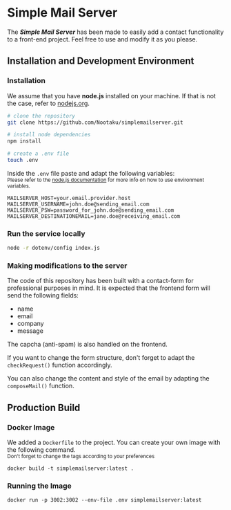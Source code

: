 # Simple Mail Server

The **_Simple Mail Server_** has been made to easily add a contact functionality to a front-end project.
Feel free to use and modify it as you please.

## Installation and Development Environment

### Installation

We assume that you have **node.js** installed on your machine. If that is not the case, refer to [nodejs.org](https://nodejs.org/en/).

```bash
# clone the repository
git clone https://github.com/Nootaku/simplemailserver.git

# install node dependencies
npm install

# create a .env file
touch .env
```

Inside the `.env` file paste and adapt the following variables:<br>
<sub>Please refer to the [node.js documentation](https://nodejs.dev/learn/how-to-read-environment-variables-from-nodejs/) for more info on how to use environment variables.</sub>

```
MAILSERVER_HOST=your.email.provider.host
MAILSERVER_USERNAME=john.doe@sending_email.com
MAILSERVER_PSW=password_for_john.doe@sending_email.com
MAILSERVER_DESTINATIONEMAIL=jane.doe@receiving_email.com
```

### Run the service locally

```bash
node -r dotenv/config index.js
```

### Making modifications to the server

The code of this repository has been built with a contact-form for professional purposes in mind. It is expected that the frontend form will send the following fields:

- name
- email
- company
- message

The capcha (anti-spam) is also handled on the frontend.

If you want to change the form structure, don't forget to adapt the `checkRequest()` function accordingly.

You can also change the content and style of the email by adapting the `composeMail()` function.

## Production Build

### Docker Image

We added a `Dockerfile` to the project. You can create your own image with the following command.<br>
<sub>Don't forget to change the tags according to your preferences</sub>

```
docker build -t simplemailserver:latest .
```

### Running the Image

```
docker run -p 3002:3002 --env-file .env simplemailserver:latest
```
